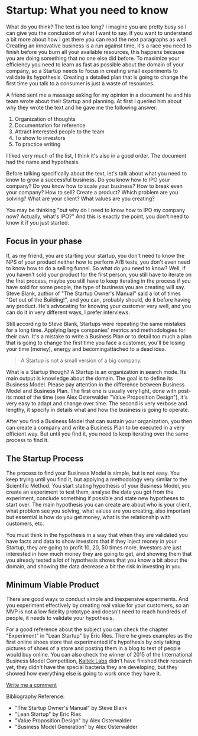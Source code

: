 # Startup: What you need to know

What do you think? The text is too long? I imagine you are pretty busy so I can give you the conclusion of what I want to say. If you want to understand a bit more about how I get there you can read the next paragraphs as well. Creating an innovative business is a run against time, it's a race you need to finish before you burn all your available resources, this happens because you are doing something that no one else did before. To maximize your efficiency you need to learn as fast as possible about the domain of your company, so a Startup needs to focus in creating small experiments to validate its hypothesis. Creating a detailed plan that is going to change the first time you talk to a consumer is just a waste of resources.

A friend sent me a massage asking for my opinion in a document he and his team wrote about their Startup and planning. At first I queried him about why they wrote the text and he gave me the following answer:

1. Organization of thoughts
2. Documentation for reference
3. Attract interested people to the team
4. To show to investors
5. To practice writing

I liked very much of the list, I think it's also in a good order. The document had the name  and hypothesis.

Before talking specifically about the text, let's talk about what you need to know to grow a successful business. Do you know how to IPO your company? Do you know how to scale your business? How to break even your company? How to sell?  Create a product? Which problem are you solving? What are your client? What values are you creating?

You may be thinking "but why do I need to know how to IPO my company now? Actually, what's IPO?" And this is exactly the point, you don't need to know it if you just started.

## Focus in your phase

If, as my friend, you are starting your startup, you don't need to know the NPS of your product neither how to perform A/B tests, you don't even need to know how to do a selling funnel. So what do you need to know? Well, if you haven't sold your product for the first person, you still have to iterate on the first process, maybe you still have to keep iterating in the process if you have sold for some people, the type of business you are creating will say. Steve Blank, author of "The Startup Owner's Manual" said a lot of times "Get out of the Building!", and you can, probably should, do it before having any product. He's advocating for knowing your customer very well, and you can do it in very different ways, I prefer interviews.

Still according to Steve Blank, Startups were repeating the same mistakes for a long time. Applying large companies' metrics and methodologies for their own. It's a mistake to write a Business Plan or to detail too much a plan that is going to change the first time you face a customer, you'll be losing your time (money), energy and becomingattached to a dead idea.

> A Startup is not a small version of a big company.

What is a Startup though? A Startup is an organization in search mode. Its main output is knowledge about the domain. The goal is to define its Business Model. Please pay attention in the difference between Business Model and Business Plan. The first one is usually very light, done with post-its most of the time (see Alex Osterwalder "Value Proposition Design"), it's very easy to adapt and change over time. The second is very verbose and lengthy, it specify in details what and how the business is going to operate.

After you find a Business Model that can sustain your organization, you then can create a company and write a Business Plan to be executed in a very efficient way. But until you find it, you need to keep iterating over the same process to find it.

## The Startup Process

The process to find your Business Model is simple, but is not easy. You keep trying until you find it, but applying a methodology very similar to the Scientific Method. You start stating hypothesis of your Business Model, you create an experiment to test them, analyse the data you got from the experiment, conclude something if possible and state new hypotheses to start over. The main hypothesis you can create are about who is your client, what problem see you solving, what values are you creating, also important but essential is how do you get money, what is the relationship with customers, etc.

You must think in the hypothesis in a way that when they are validated you have facts and data to show investors that if they inject money in your Startup, they are going to profit 10, 20, 50 times more. Investors are just interested in how much money they are going to get, and showing them that you already tested a lot of hypothesis shows that you know a bit about the domain, and showing the data decrease a bit the risk in investing in you.

## Minimum Viable Product

There are good ways to conduct simple and inexpensive experiments. And you experiment effectively by creating real value for your customers, so an MVP is not a low fidelity prototype and doesn't need to reach hundreds of people, it needs to validate your hypothesis.

For a good reference about the subject you can check the chapter "Experiment" in "Lean Startup" by Eric Ries. There he gives examples as the first online shoes store that experimented it's hypothesis by only taking pictures of shoes of a store and posting them in a blog to test of people would buy online. You can also check the winner of 2015 of the International Business Model Competition, [Kaitek Labs](https://www.youtube.com/watch?v=TR1keUm1mE8) didn't have finished their research yet, they didn't have the special bacteria they are developing, but they showed how everything else is going to work once they have it.

[Write me a comment](https://github.com/JpOnline/Blog/issues/2)

Bibliography Reference:
- "The Startup Owner's Manual" by Steve Blank
- "Lean Startup" by Eric Ries
- "Value Proposition Design" by Alex Osterwalder
- "Business Model Generation" by Alex Osterwalder
